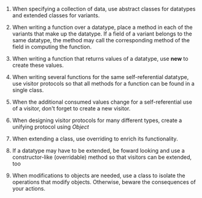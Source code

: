 1. When specifying a collection of data, use abstract classes for datatypes and extended classes for variants.

2. When writing a function over a datatype, place a method in each of the variants that make up the datatype.
If a field of a variant belongs to the same datatype, the method may call the corresponding method of the field in computing the function.

3. When writing a function that returns values of a datatype, use **new** to create these values.

4. When writing several functions for the same self-referential datatype,
use visitor protocols so that all methods for a function can be found in a single class.

5. When the additional consumed values change for a self-referential use of a visitor,
don't forget to create a new visitor.

6. When designing visitor protocols for many different types, create a unifying protocol using *Object*

7. When extending a class, use overriding to enrich its functionality.

8. If a datatype may have to be extended, be foward looking and
use a constructor-like (overridable) method so that visitors can be extended, too

9. When modifications to objects are needed, use a class to isolate the operations that modify objects.
Otherwise, beware the consequences of your actions.
